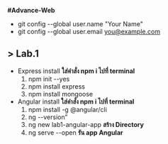 **#Advance-Web**

* git config --global user.name "Your Name"
* git config --global user.email you@example.com

## > Lab.1 
* Express install
    **ใส่คำสั่ง npm i ไปที่ terminal**
    1. npm init --yes
    2. npm install express
    3. npm install mongoose
* Angular install
    **ใส่คำสั่ง npm i ไปที่ terminal**
    1. npm install -g @angular/cli
    2. ng --version” 
    3. ng new lab1-angular-app **สร้าง Directory**
    4. ng serve --open **รัน app Angular**
